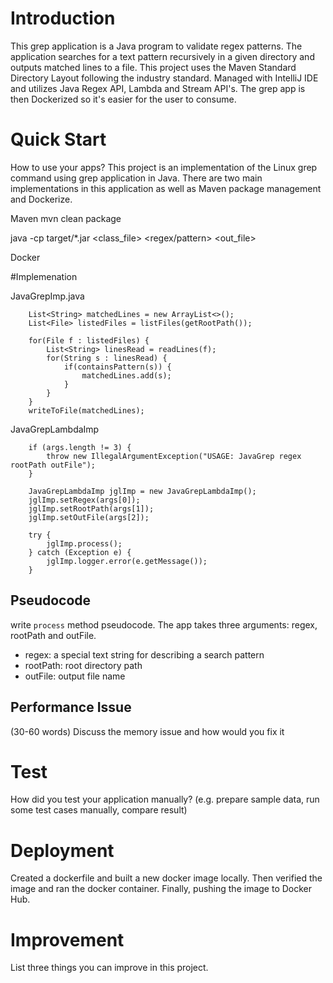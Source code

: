 # Introduction
This grep application is a Java program to validate regex patterns. The application searches for a text pattern recursively in a given directory and outputs matched lines to a file. This project uses the Maven Standard Directory Layout following the industry standard. Managed with IntelliJ IDE and utilizes Java Regex API, Lambda and Stream API's. The grep app is then Dockerized so it's easier for the user to consume.

# Quick Start
How to use your apps? 
This project is an implementation of the Linux grep command using grep application in Java. There are two main implementations in this application as well as Maven package management and Dockerize. 

Maven
mvn clean package

java -cp target/*.jar <class_file> <regex/pattern> <directory> <out_file>

Docker

#Implemenation

JavaGrepImp.java

        List<String> matchedLines = new ArrayList<>();
        List<File> listedFiles = listFiles(getRootPath());

        for(File f : listedFiles) {
            List<String> linesRead = readLines(f);
            for(String s : linesRead) {
                if(containsPattern(s)) {
                    matchedLines.add(s);
                }
            }
        }
        writeToFile(matchedLines);
  
JavaGrepLambdaImp

        if (args.length != 3) {
            throw new IllegalArgumentException("USAGE: JavaGrep regex rootPath outFile");
        }

        JavaGrepLambdaImp jglImp = new JavaGrepLambdaImp();
        jglImp.setRegex(args[0]);
        jglImp.setRootPath(args[1]);
        jglImp.setOutFile(args[2]);

        try {
            jglImp.process();
        } catch (Exception e) {
            jglImp.logger.error(e.getMessage());
        }

## Pseudocode
write `process` method pseudocode.
The app takes three arguments: regex, rootPath and outFile.
- regex: a special text string for describing a search pattern
- rootPath: root directory path
- outFile: output file name


## Performance Issue
(30-60 words)
Discuss the memory issue and how would you fix it

# Test
How did you test your application manually? (e.g. prepare sample data, run some test cases manually, compare result)

# Deployment
Created a dockerfile and built a new docker image locally. Then verified the image and ran the docker container. Finally, pushing the image to Docker Hub.

# Improvement
List three things you can improve in this project.
